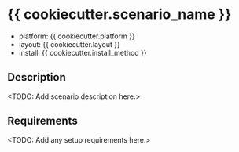 # {{ cookiecutter.scenario_name }}

  * platform: {{ cookiecutter.platform }}
  * layout: {{ cookiecutter.layout }}
  * install: {{ cookiecutter.install_method }}

## Description

<TODO: Add scenario description here.>

## Requirements

<TODO: Add any setup requirements here.>
